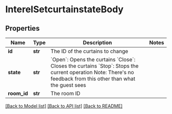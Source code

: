 # InterelSetcurtainstateBody

## Properties
Name | Type | Description | Notes
------------ | ------------- | ------------- | -------------
**id** | **str** | The ID of the curtains to change | 
**state** | **str** | &#x60;Open&#x60;: Opens the curtains &#x60;Close&#x60;: Closes the curtains &#x60;Stop&#x60;: Stops the current operation  Note: There&#x27;s no feedback from this other than what the guest sees | 
**room_id** | **str** | The room ID | 

[[Back to Model list]](../README.md#documentation-for-models) [[Back to API list]](../README.md#documentation-for-api-endpoints) [[Back to README]](../README.md)

